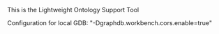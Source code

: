 This is the Lightweight Ontology Support Tool

Configuration for local GDB: "-Dgraphdb.workbench.cors.enable=true"
